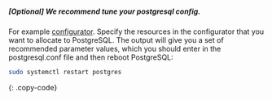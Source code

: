 ##### [Optional] We recommend tune your postgresql config. 

For example [configurator](http://pgconfigurator.cybertec.at/). Specify the resources in the configurator that you want to allocate to PostgreSQL. The output will give you a set of recommended parameter values, which you should enter in the postgresql.conf file and then reboot PostgreSQL:

```bash
sudo systemctl restart postgres
```
{: .copy-code}